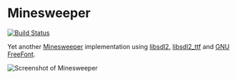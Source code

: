 # Minesweeper

[![Build Status](https://travis-ci.org/MRoundDE/minesweeper.svg?branch=master)](https://travis-ci.org/MRoundDE/minesweeper)

Yet another
[Minesweeper](https://en.wikipedia.org/wiki/Minesweeper_(video_game))
implementation using [libsdl2](https://libsdl.org/),
[libsdl2_ttf](https://www.libsdl.org/projects/SDL_ttf/) and
[GNU FreeFont](http://www.gnu.org/software/freefont/).

![Screenshot of Minesweeper](https://raw.githubusercontent.com/siko1056/minesweeper/master/doc/screen-0.1.png)
